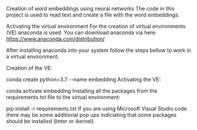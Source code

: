 Creation of word embeddings using neural networks
The code in this project is used to read text and create a file with the word embeddings.

Activating the virtual environment
For the creation of virtual environments (VE) anaconda is used. You can download anaconda via here: https://www.anaconda.com/distribution/

After installing anaconda into your system follow the steps bellow to work in a virtual environment.

Creation of the VE:

conda create python=3.7 --name embedding
Activating the VE:

conda activate embedding
Installing all the packages from the requirements.txt file to the virtual environment:

pip install -r requirements.txt
If you are using Microsoft Visual Studio code there may be some additional pop ups indiciating that some packages should be installed (linter or ikernel).
